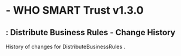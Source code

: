 #  - WHO SMART Trust v1.3.0

## : Distribute Business Rules - Change History

History of changes for DistributeBusinessRules .

